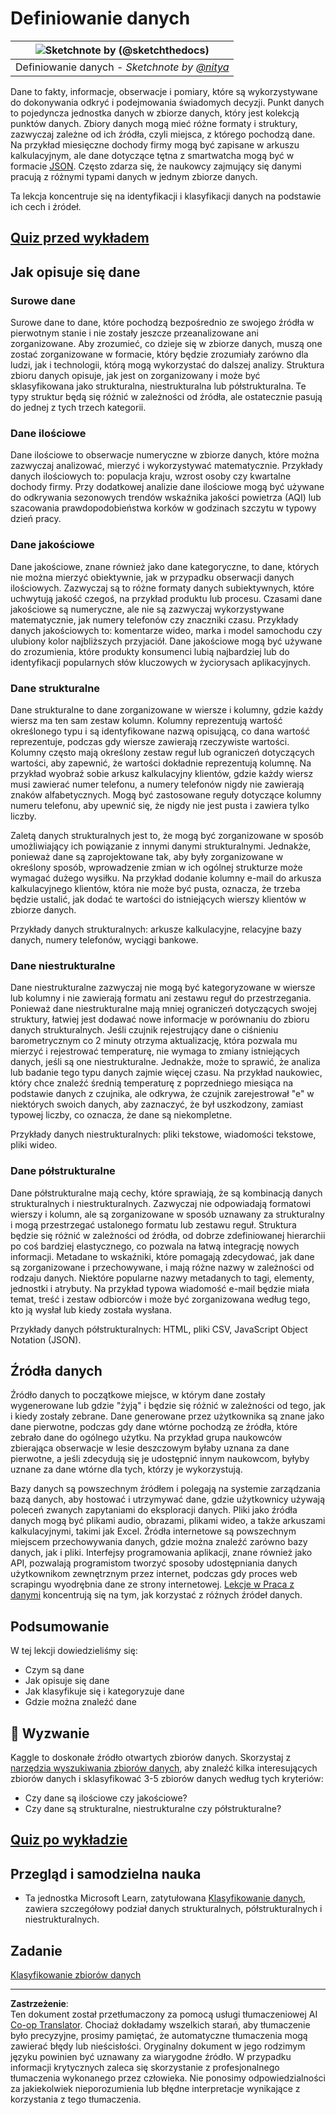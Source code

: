 <!--
CO_OP_TRANSLATOR_METADATA:
{
  "original_hash": "12339119c0165da569a93ddba05f9339",
  "translation_date": "2025-09-05T14:45:01+00:00",
  "source_file": "1-Introduction/03-defining-data/README.md",
  "language_code": "pl"
}
-->
# Definiowanie danych

|![ Sketchnote by [(@sketchthedocs)](https://sketchthedocs.dev) ](../../sketchnotes/03-DefiningData.png)|
|:---:|
|Definiowanie danych - _Sketchnote by [@nitya](https://twitter.com/nitya)_ |

Dane to fakty, informacje, obserwacje i pomiary, które są wykorzystywane do dokonywania odkryć i podejmowania świadomych decyzji. Punkt danych to pojedyncza jednostka danych w zbiorze danych, który jest kolekcją punktów danych. Zbiory danych mogą mieć różne formaty i struktury, zazwyczaj zależne od ich źródła, czyli miejsca, z którego pochodzą dane. Na przykład miesięczne dochody firmy mogą być zapisane w arkuszu kalkulacyjnym, ale dane dotyczące tętna z smartwatcha mogą być w formacie [JSON](https://stackoverflow.com/a/383699). Często zdarza się, że naukowcy zajmujący się danymi pracują z różnymi typami danych w jednym zbiorze danych.

Ta lekcja koncentruje się na identyfikacji i klasyfikacji danych na podstawie ich cech i źródeł.

## [Quiz przed wykładem](https://ff-quizzes.netlify.app/en/ds/quiz/4)
## Jak opisuje się dane

### Surowe dane
Surowe dane to dane, które pochodzą bezpośrednio ze swojego źródła w pierwotnym stanie i nie zostały jeszcze przeanalizowane ani zorganizowane. Aby zrozumieć, co dzieje się w zbiorze danych, muszą one zostać zorganizowane w formacie, który będzie zrozumiały zarówno dla ludzi, jak i technologii, którą mogą wykorzystać do dalszej analizy. Struktura zbioru danych opisuje, jak jest on zorganizowany i może być sklasyfikowana jako strukturalna, niestrukturalna lub półstrukturalna. Te typy struktur będą się różnić w zależności od źródła, ale ostatecznie pasują do jednej z tych trzech kategorii.

### Dane ilościowe
Dane ilościowe to obserwacje numeryczne w zbiorze danych, które można zazwyczaj analizować, mierzyć i wykorzystywać matematycznie. Przykłady danych ilościowych to: populacja kraju, wzrost osoby czy kwartalne dochody firmy. Przy dodatkowej analizie dane ilościowe mogą być używane do odkrywania sezonowych trendów wskaźnika jakości powietrza (AQI) lub szacowania prawdopodobieństwa korków w godzinach szczytu w typowy dzień pracy.

### Dane jakościowe
Dane jakościowe, znane również jako dane kategoryczne, to dane, których nie można mierzyć obiektywnie, jak w przypadku obserwacji danych ilościowych. Zazwyczaj są to różne formaty danych subiektywnych, które uchwytują jakość czegoś, na przykład produktu lub procesu. Czasami dane jakościowe są numeryczne, ale nie są zazwyczaj wykorzystywane matematycznie, jak numery telefonów czy znaczniki czasu. Przykłady danych jakościowych to: komentarze wideo, marka i model samochodu czy ulubiony kolor najbliższych przyjaciół. Dane jakościowe mogą być używane do zrozumienia, które produkty konsumenci lubią najbardziej lub do identyfikacji popularnych słów kluczowych w życiorysach aplikacyjnych.

### Dane strukturalne
Dane strukturalne to dane zorganizowane w wiersze i kolumny, gdzie każdy wiersz ma ten sam zestaw kolumn. Kolumny reprezentują wartość określonego typu i są identyfikowane nazwą opisującą, co dana wartość reprezentuje, podczas gdy wiersze zawierają rzeczywiste wartości. Kolumny często mają określony zestaw reguł lub ograniczeń dotyczących wartości, aby zapewnić, że wartości dokładnie reprezentują kolumnę. Na przykład wyobraź sobie arkusz kalkulacyjny klientów, gdzie każdy wiersz musi zawierać numer telefonu, a numery telefonów nigdy nie zawierają znaków alfabetycznych. Mogą być zastosowane reguły dotyczące kolumny numeru telefonu, aby upewnić się, że nigdy nie jest pusta i zawiera tylko liczby.

Zaletą danych strukturalnych jest to, że mogą być zorganizowane w sposób umożliwiający ich powiązanie z innymi danymi strukturalnymi. Jednakże, ponieważ dane są zaprojektowane tak, aby były zorganizowane w określony sposób, wprowadzenie zmian w ich ogólnej strukturze może wymagać dużego wysiłku. Na przykład dodanie kolumny e-mail do arkusza kalkulacyjnego klientów, która nie może być pusta, oznacza, że trzeba będzie ustalić, jak dodać te wartości do istniejących wierszy klientów w zbiorze danych.

Przykłady danych strukturalnych: arkusze kalkulacyjne, relacyjne bazy danych, numery telefonów, wyciągi bankowe.

### Dane niestrukturalne
Dane niestrukturalne zazwyczaj nie mogą być kategoryzowane w wiersze lub kolumny i nie zawierają formatu ani zestawu reguł do przestrzegania. Ponieważ dane niestrukturalne mają mniej ograniczeń dotyczących swojej struktury, łatwiej jest dodawać nowe informacje w porównaniu do zbioru danych strukturalnych. Jeśli czujnik rejestrujący dane o ciśnieniu barometrycznym co 2 minuty otrzyma aktualizację, która pozwala mu mierzyć i rejestrować temperaturę, nie wymaga to zmiany istniejących danych, jeśli są one niestrukturalne. Jednakże, może to sprawić, że analiza lub badanie tego typu danych zajmie więcej czasu. Na przykład naukowiec, który chce znaleźć średnią temperaturę z poprzedniego miesiąca na podstawie danych z czujnika, ale odkrywa, że czujnik zarejestrował "e" w niektórych swoich danych, aby zaznaczyć, że był uszkodzony, zamiast typowej liczby, co oznacza, że dane są niekompletne.

Przykłady danych niestrukturalnych: pliki tekstowe, wiadomości tekstowe, pliki wideo.

### Dane półstrukturalne
Dane półstrukturalne mają cechy, które sprawiają, że są kombinacją danych strukturalnych i niestrukturalnych. Zazwyczaj nie odpowiadają formatowi wierszy i kolumn, ale są zorganizowane w sposób uznawany za strukturalny i mogą przestrzegać ustalonego formatu lub zestawu reguł. Struktura będzie się różnić w zależności od źródła, od dobrze zdefiniowanej hierarchii po coś bardziej elastycznego, co pozwala na łatwą integrację nowych informacji. Metadane to wskaźniki, które pomagają zdecydować, jak dane są zorganizowane i przechowywane, i mają różne nazwy w zależności od rodzaju danych. Niektóre popularne nazwy metadanych to tagi, elementy, jednostki i atrybuty. Na przykład typowa wiadomość e-mail będzie miała temat, treść i zestaw odbiorców i może być zorganizowana według tego, kto ją wysłał lub kiedy została wysłana.

Przykłady danych półstrukturalnych: HTML, pliki CSV, JavaScript Object Notation (JSON).

## Źródła danych

Źródło danych to początkowe miejsce, w którym dane zostały wygenerowane lub gdzie "żyją" i będzie się różnić w zależności od tego, jak i kiedy zostały zebrane. Dane generowane przez użytkownika są znane jako dane pierwotne, podczas gdy dane wtórne pochodzą ze źródła, które zebrało dane do ogólnego użytku. Na przykład grupa naukowców zbierająca obserwacje w lesie deszczowym byłaby uznana za dane pierwotne, a jeśli zdecydują się je udostępnić innym naukowcom, byłyby uznane za dane wtórne dla tych, którzy je wykorzystują.

Bazy danych są powszechnym źródłem i polegają na systemie zarządzania bazą danych, aby hostować i utrzymywać dane, gdzie użytkownicy używają poleceń zwanych zapytaniami do eksploracji danych. Pliki jako źródła danych mogą być plikami audio, obrazami, plikami wideo, a także arkuszami kalkulacyjnymi, takimi jak Excel. Źródła internetowe są powszechnym miejscem przechowywania danych, gdzie można znaleźć zarówno bazy danych, jak i pliki. Interfejsy programowania aplikacji, znane również jako API, pozwalają programistom tworzyć sposoby udostępniania danych użytkownikom zewnętrznym przez internet, podczas gdy proces web scrapingu wyodrębnia dane ze strony internetowej. [Lekcje w Praca z danymi](../../../../../../../../../2-Working-With-Data) koncentrują się na tym, jak korzystać z różnych źródeł danych.

## Podsumowanie

W tej lekcji dowiedzieliśmy się:

- Czym są dane
- Jak opisuje się dane
- Jak klasyfikuje się i kategoryzuje dane
- Gdzie można znaleźć dane

## 🚀 Wyzwanie

Kaggle to doskonałe źródło otwartych zbiorów danych. Skorzystaj z [narzędzia wyszukiwania zbiorów danych](https://www.kaggle.com/datasets), aby znaleźć kilka interesujących zbiorów danych i sklasyfikować 3-5 zbiorów danych według tych kryteriów:

- Czy dane są ilościowe czy jakościowe?
- Czy dane są strukturalne, niestrukturalne czy półstrukturalne?

## [Quiz po wykładzie](https://ff-quizzes.netlify.app/en/ds/quiz/5)

## Przegląd i samodzielna nauka

- Ta jednostka Microsoft Learn, zatytułowana [Klasyfikowanie danych](https://docs.microsoft.com/en-us/learn/modules/choose-storage-approach-in-azure/2-classify-data), zawiera szczegółowy podział danych strukturalnych, półstrukturalnych i niestrukturalnych.

## Zadanie

[Klasyfikowanie zbiorów danych](assignment.md)

---

**Zastrzeżenie**:  
Ten dokument został przetłumaczony za pomocą usługi tłumaczeniowej AI [Co-op Translator](https://github.com/Azure/co-op-translator). Chociaż dokładamy wszelkich starań, aby tłumaczenie było precyzyjne, prosimy pamiętać, że automatyczne tłumaczenia mogą zawierać błędy lub nieścisłości. Oryginalny dokument w jego rodzimym języku powinien być uznawany za wiarygodne źródło. W przypadku informacji krytycznych zaleca się skorzystanie z profesjonalnego tłumaczenia wykonanego przez człowieka. Nie ponosimy odpowiedzialności za jakiekolwiek nieporozumienia lub błędne interpretacje wynikające z korzystania z tego tłumaczenia.